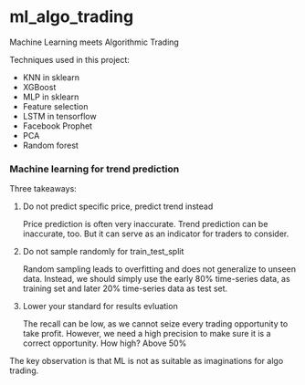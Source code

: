 # ml_algo_trading
 Machine Learning meets Algorithmic Trading
 
Techniques used in this project:
- KNN in sklearn
- XGBoost
- MLP in sklearn
- Feature selection
- LSTM in tensorflow
- Facebook Prophet
- PCA
- Random forest

### Machine learning for trend prediction ###

Three takeaways:

1. Do not predict specific price, predict trend instead

    Price prediction is often very inaccurate.
    Trend prediction can be inaccurate, too.
    But it can serve as an indicator for traders to consider.

2. Do not sample randomly for train_test_split

    Random sampling leads to overfitting and does not generalize to unseen data.
    Instead, we should simply use the early 80% time-series data, 
    as training set and later 20% time-series data as test set.

3. Lower your standard for results evluation

    The recall can be low, as we cannot seize every trading opportunity
    to take profit.
    However, we need a high precision to make sure it is a correct opportunity.
    How high? Above 50%

The key observation is that ML is not as suitable as imaginations for algo trading.